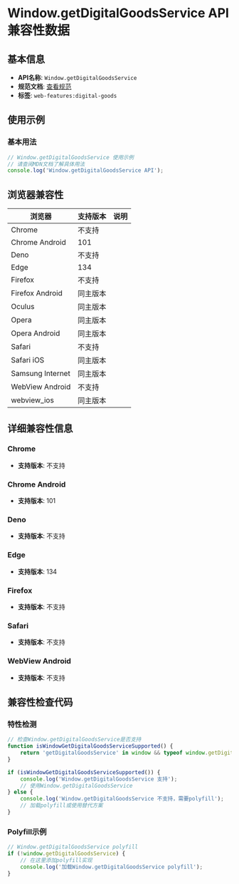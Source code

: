 # Window.getDigitalGoodsService API 兼容性数据

## 基本信息

- **API名称**: `Window.getDigitalGoodsService`
- **规范文档**: [查看规范](https://wicg.github.io/digital-goods/#getdigitalgoodsservice-method)
- **标签**: `web-features:digital-goods`

## 使用示例

### 基本用法

```javascript
// Window.getDigitalGoodsService 使用示例
// 请查阅MDN文档了解具体用法
console.log('Window.getDigitalGoodsService API');
```

## 浏览器兼容性

| 浏览器 | 支持版本 | 说明 |
|--------|----------|------|
| Chrome | 不支持 |  |
| Chrome Android | 101 |  |
| Deno | 不支持 |  |
| Edge | 134 |  |
| Firefox | 不支持 |  |
| Firefox Android | 同主版本 |  |
| Oculus | 同主版本 |  |
| Opera | 同主版本 |  |
| Opera Android | 同主版本 |  |
| Safari | 不支持 |  |
| Safari iOS | 同主版本 |  |
| Samsung Internet | 同主版本 |  |
| WebView Android | 不支持 |  |
| webview_ios | 同主版本 |  |

## 详细兼容性信息

### Chrome

- **支持版本**: 不支持

### Chrome Android

- **支持版本**: 101

### Deno

- **支持版本**: 不支持

### Edge

- **支持版本**: 134

### Firefox

- **支持版本**: 不支持

### Safari

- **支持版本**: 不支持

### WebView Android

- **支持版本**: 不支持

## 兼容性检查代码

### 特性检测

```javascript
// 检查Window.getDigitalGoodsService是否支持
function isWindowGetDigitalGoodsServiceSupported() {
    return 'getDigitalGoodsService' in window && typeof window.getDigitalGoodsService === 'function';
}

if (isWindowGetDigitalGoodsServiceSupported()) {
    console.log('Window.getDigitalGoodsService 支持');
    // 使用Window.getDigitalGoodsService
} else {
    console.log('Window.getDigitalGoodsService 不支持，需要polyfill');
    // 加载polyfill或使用替代方案
}
```

### Polyfill示例

```javascript
// Window.getDigitalGoodsService polyfill
if (!window.getDigitalGoodsService) {
    // 在这里添加polyfill实现
    console.log('加载Window.getDigitalGoodsService polyfill');
}
```

